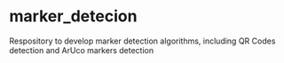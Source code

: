 # marker_detecion

Respository to develop marker detection algorithms, including QR Codes detection and ArUco markers detection
